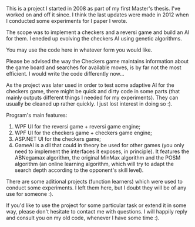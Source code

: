This is a project I started in 2008 as part of my first Master's thesis. I've worked on and 
off it since. I think the last updates were made in 2012 when I conducted some experiments for
I paper I wrote.

The scope was to implement a checkers and a reversi game and build an AI for them. 
I eneded up evolving the checkers AI using genetic algorithms.

You may use the code here in whatever form you would like.

Please be advised the way the Checkers game maintains information about the game board and searches for available moves,
is by far not the most efficient. I would write the code differently now...

As the project was later used in order to test some adaptive AI for the checkers game, there might be quick and dirty
code in some parts (that mainly outputs different things I needed for my experiments). They can usually be cleaned up rather quickly.
I just lost interest in doing so :).

Program's main features:
 1) WPF UI for the reversi game + reversi game engine;
 2) WPF UI for the checkers game + checkers game engine;
 3) ASP.NET UI for the checkers game;
 4) GameAI is a dll that could in theory be used for other games (you only need to implement the interfaces it exposes, in
 principle). It features the ABNegamax algorithm, the original MinMax algorithm and the POSM algorithm (an online learning 
 algorithm, which will try to adapt the search depth according to the opponent's skill level).
 
 There are some aditional projects (function learners) which were used to conduct some experiments. I left them here, 
 but I doubt they will be of any use for someone :). 
 
 If you'd like to use the project for some particular task or extend it in some way, please don't hesitate to 
 contact me with questions. I will happily reply and consult you on my old code, whenever I have some time :).
